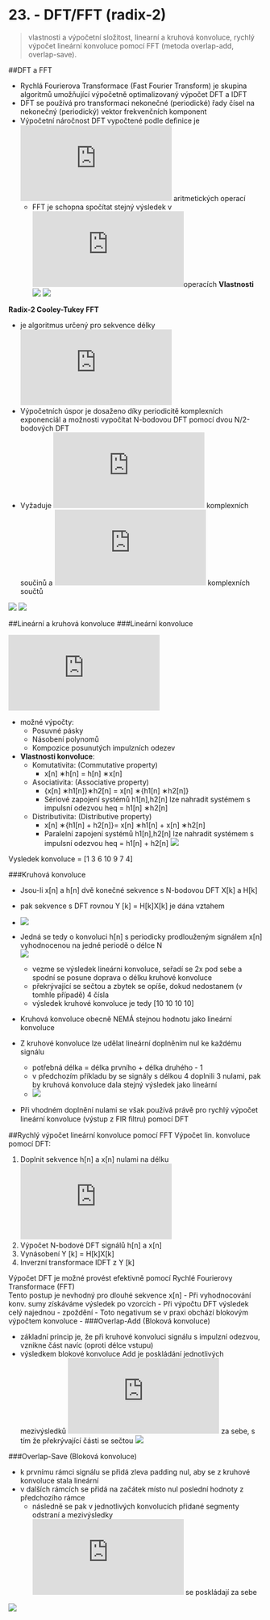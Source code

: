 # 23. - DFT/FFT (radix-2)

> vlastnosti a výpočetní složitost, linearní a kruhová konvoluce, rychlý
výpočet lineární konvoluce pomocí FFT (metoda overlap-add, overlap-save).

##DFT a FFT
- Rychlá Fourierova Transformace (Fast Fourier Transform)
je skupina algoritmů umožňující výpočetně optimalizovaný
výpočet DFT a IDFT
- DFT se používá pro transformaci nekonečné (periodické) řady
čísel na nekonečný (periodický) vektor frekvenčních komponent
- Výpočetní náročnost DFT vypočtené podle deﬁnice je ![O(N^{2})](https://latex.codecogs.com/svg.latex?O%28N%5E%7B2%7D%29) aritmetických operací
	- FFT je schopna spočítat stejný výsledek v ![O(N \cdot log(N))](https://latex.codecogs.com/svg.latex?O%28N%20%5Ccdot%20log%28N%29%29)operacích
**Vlastnosti**
![](https://github.com/tomaskrizek/tul-szz-it-nv/blob/master/23_DFT_FFT/vlastnosti.png)
![](https://github.com/tomaskrizek/tul-szz-it-nv/blob/master/23_DFT_FFT/vlastnosti2.png)

**Radix-2 Cooley-Tukey FFT** 

- je algoritmus určený pro sekvence délky ![N = 2^{k} , k \in Z](https://latex.codecogs.com/svg.latex?N%20%3D%202%5E%7Bk%7D%20%2C%20k%20%5Cin%20Z)
- Výpočetních úspor je dosaženo díky periodicitě komplexních exponenciál a možnosti vypočítat N-bodovou DFT pomocí dvou N/2-bodových DFT
- Vyžaduje ![\frac{N}{2}log_2(N)](https://latex.codecogs.com/svg.latex?%5Cfrac%7BN%7D%7B2%7Dlog_2%28N%29) komplexních součinů a ![N \cdot log_2(N)](https://latex.codecogs.com/svg.latex?N%20%5Ccdot%20log_2%28N%29) komplexních součtů

![](https://upload.wikimedia.org/wikipedia/commons/thumb/c/cb/DIT-FFT-butterfly.png/300px-DIT-FFT-butterfly.png)
![](https://github.com/tomaskrizek/tul-szz-it-nv/blob/master/23_DFT_FFT/pseudokod.png)

##Lineární a kruhová konvoluce
###Lineární konvoluce

![y[n] = x[n] * h[n] = \sum_{k=0}^{N-1}x[k]\cdot h[n-k]](https://latex.codecogs.com/svg.latex?y%5Bn%5D%20%3D%20x%5Bn%5D%20*%20h%5Bn%5D%20%3D%20%5Csum_%7Bk%3D0%7D%5E%7BN-1%7Dx%5Bk%5D%5Ccdot%20h%5Bn-k%5D)

- možné výpočty:
	- Posuvné pásky
	- Násobení polynomů
	- Kompozice posunutých impulzních odezev
- **Vlastnosti konvoluce**:
	- Komutativita: (Commutative property)
		-	x[n] ∗h[n] = h[n] ∗x[n]
	- Asociativita: (Associative property)
		- {x[n] ∗h1[n]}∗h2[n] = x[n] ∗{h1[n] ∗h2[n]}
		- Sériové zapojení systémů h1[n],h2[n] lze nahradit systémem s impulsní odezvou heq = h1[n] ∗h2[n]
	- Distributivita: (Distributive property)
		- x[n] ∗{h1[n] + h2[n]}= x[n] ∗h1[n] + x[n] ∗h2[n]
		- Paralelní zapojení systémů h1[n],h2[n] lze nahradit systémem s impulsní odezvou heq = h1[n] + h2[n]
![](https://github.com/tomaskrizek/tul-szz-it-nv/blob/master/23_DFT_FFT/lin_konv.png)

Vysledek konvoluce = [1 3 6 10 9 7 4]


###Kruhová konvoluce
- Jsou-li x[n] a h[n] dvě konečné sekvence s N-bodovou DFT X[k] a H[k]
- pak sekvence s DFT rovnou Y [k] = H[k]X[k] je dána vztahem
- ![](http://s33.postimg.org/dyxv7dgsf/kruh_konv.png)
- Jedná se tedy o konvoluci h[n] s periodicky prodlouženým signálem x[n] vyhodnocenou na jedné periodě o délce N \
![](https://github.com/tomaskrizek/tul-szz-it-nv/blob/master/23_DFT_FFT/kruh_konv_2.png)
	- vezme se výsledek lineárni konvoluce, seřadí se 2x pod sebe a spodní se posune doprava o délku kruhové konvoluce
	- překrývající se sečtou a zbytek se opíše, dokud nedostanem (v tomhle případě) 4 čísla
	- výsledek kruhové konvoluce je tedy [10 10 10 10] 

- Kruhová konvoluce obecně NEMÁ stejnou hodnotu jako lineární  konvoluce
- Z kruhové konvoluce lze udělat lineární doplněním nul ke každému signálu 
	- potřebná délka = délka prvního + délka druhého - 1
	- v předchozím příkladu by se signály s délkou 4 doplnili 3 nulami, pak by kruhová konvoluce dala stejný výsledek jako lineární
	- ![](https://github.com/tomaskrizek/tul-szz-it-nv/blob/master/23_DFT_FFT/kruh_konv_3.png)
- Při vhodném doplnění nulami se však používá právě pro rychlý výpočet lineární konvoluce (výstup z FIR ﬁltru) pomocí DFT

##Rychlý výpočet lineární konvoluce pomocí FFT
Výpočet lin. konvoluce pomocí DFT:

1. Doplnit sekvence h[n] a x[n] nulami na délku ![N \geq N_{1} + N_{2} - 1](https://latex.codecogs.com/svg.latex?N%20%5Cgeq%20N_%7B1%7D%20&plus;%20N_%7B2%7D%20-%201)
2. Výpočet N-bodové DFT signálů h[n] a x[n]
3. Vynásobení Y [k] = H[k]X[k]
4. Inverzní transformace IDFT z Y [k]

Výpočet DFT je možné provést efektivně pomocí Rychlé  Fourierovy Transformace (FFT)	\
Tento postup je nevhodný pro dlouhé sekvence x[n]
	- Při vyhodnocování konv. sumy získáváme výsledek po vzorcích
	- Při výpočtu DFT výsledek celý najednou - zpoždění
	- Toto negativum se v praxi obchází blokovým výpočtem konvoluce
	- 
###Overlap-Add (Bloková konvoluce)

- základní princip je, že při kruhové konvoluci signálu s impulzní odezvou, vznikne část navíc (oproti délce vstupu)
- výsledkem blokové konvoluce Add je poskládání jednotlivých mezivýsledků ![y_{i}](https://latex.codecogs.com/gif.latex?y_%7Bi%7D) za sebe, s tím že překrývající části se sečtou
![](http://s33.postimg.org/s1thkqudb/overlap_add.png)

###Overlap-Save (Bloková konvoluce)

- k prvnímu rámci signálu se přidá zleva padding nul, aby se z kruhové konvoluce stala lineární
- v dalších rámcích se přidá na začátek místo nul poslední hodnoty z předchozího rámce
	- následně se pak v jednotlivých konvolucích přidané segmenty odstraní a mezivýsledky ![y_{i}](https://latex.codecogs.com/gif.latex?y_%7Bi%7D) se poskládají za sebe 

![](http://s33.postimg.org/wp0x8mwjj/ovelap_save.png)
